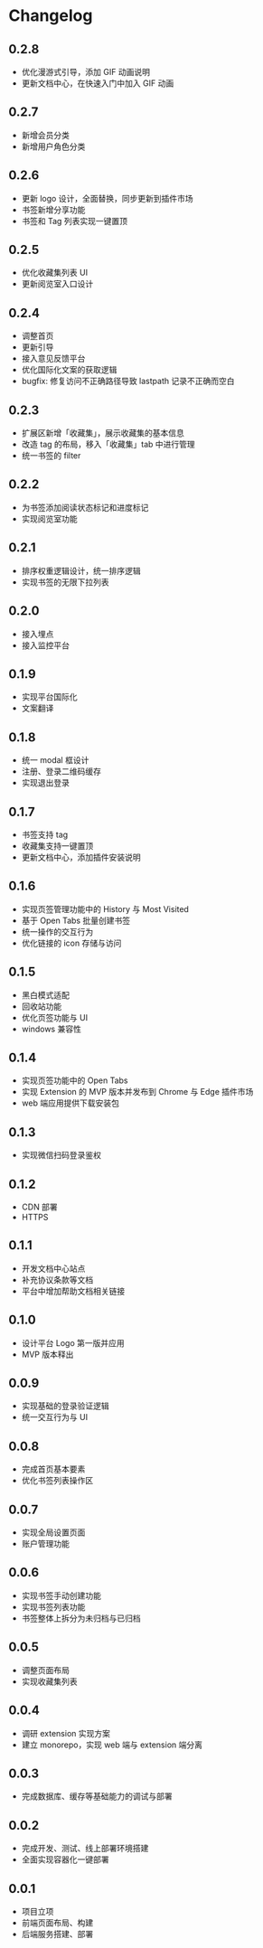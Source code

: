 # Changelog

## 0.2.8 <Badge type="tip" text="new" />

- 优化漫游式引导，添加 GIF 动画说明
- 更新文档中心，在快速入门中加入 GIF 动画

## 0.2.7

- 新增会员分类
- 新增用户角色分类

## 0.2.6

- 更新 logo 设计，全面替换，同步更新到插件市场
- 书签新增分享功能
- 书签和 Tag 列表实现一键置顶

## 0.2.5

- 优化收藏集列表 UI
- 更新阅览室入口设计

## 0.2.4

- 调整首页
- 更新引导
- 接入意见反馈平台
- 优化国际化文案的获取逻辑
- bugfix: 修复访问不正确路径导致 lastpath 记录不正确而空白

## 0.2.3

- 扩展区新增「收藏集」，展示收藏集的基本信息
- 改造 tag 的布局，移入「收藏集」tab 中进行管理
- 统一书签的 filter

## 0.2.2

- 为书签添加阅读状态标记和进度标记
- 实现阅览室功能

## 0.2.1

- 排序权重逻辑设计，统一排序逻辑
- 实现书签的无限下拉列表

## 0.2.0

- 接入埋点
- 接入监控平台

## 0.1.9

- 实现平台国际化
- 文案翻译

## 0.1.8

- 统一 modal 框设计
- 注册、登录二维码缓存
- 实现退出登录

## 0.1.7

- 书签支持 tag
- 收藏集支持一键置顶
- 更新文档中心，添加插件安装说明

## 0.1.6

- 实现页签管理功能中的 History 与 Most Visited
- 基于 Open Tabs 批量创建书签
- 统一操作的交互行为
- 优化链接的 icon 存储与访问

## 0.1.5

- 黑白模式适配
- 回收站功能
- 优化页签功能与 UI
- windows 兼容性

## 0.1.4

- 实现页签功能中的 Open Tabs
- 实现 Extension 的 MVP 版本并发布到 Chrome 与 Edge 插件市场
- web 端应用提供下载安装包

## 0.1.3

- 实现微信扫码登录鉴权

## 0.1.2

- CDN 部署
- HTTPS

## 0.1.1

- 开发文档中心站点
- 补充协议条款等文档
- 平台中增加帮助文档相关链接

## 0.1.0

- 设计平台 Logo 第一版并应用
- MVP 版本释出

## 0.0.9

- 实现基础的登录验证逻辑
- 统一交互行为与 UI

## 0.0.8

- 完成首页基本要素
- 优化书签列表操作区

## 0.0.7

- 实现全局设置页面
- 账户管理功能

## 0.0.6

- 实现书签手动创建功能
- 实现书签列表功能
- 书签整体上拆分为未归档与已归档

## 0.0.5

- 调整页面布局
- 实现收藏集列表

## 0.0.4

- 调研 extension 实现方案
- 建立 monorepo，实现 web 端与 extension 端分离

## 0.0.3

- 完成数据库、缓存等基础能力的调试与部署

## 0.0.2

- 完成开发、测试、线上部署环境搭建
- 全面实现容器化一键部署

## 0.0.1

- 项目立项
- 前端页面布局、构建
- 后端服务搭建、部署
